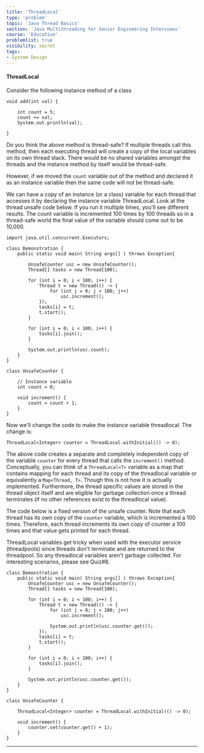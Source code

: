 ```yaml
---
title: 'ThreadLocal'
type: 'problem'
topic: 'Java Thread Basics'
section: 'Java Multithreading for Senior Engineering Interviews'
course: 'Educative'
problemlist: true
visibility: secret
tags:
- System Design
---
```

#### ThreadLocal
Consider the following instance method of a class
```
void add(int val) {

    int count = 5;
    count += val;
    System.out.println(val);

}
```
Do you think the above method is thread-safe? If multiple threads call this method, then each executing thread will create a copy of the local variables on its own thread stack. There would be no shared variables amongst the threads and the instance method by itself would be thread-safe.

However, if we moved the `count` variable out of the method and declared it as an instance variable then the same code will not be thread-safe.

We can have a copy of an instance (or a class) variable for each thread that accesses it by declaring the instance variable ThreadLocal. Look at the thread unsafe code below. If you run it multiple times, you'll see different results. The count variable is incremented 100 times by 100 threads so in a thread-safe world the final value of the variable should come out to be 10,000.
```
import java.util.concurrent.Executors;

class Demonstration {
    public static void main( String args[] ) throws Exception{
        
        UnsafeCounter usc = new UnsafeCounter();
        Thread[] tasks = new Thread[100];

        for (int i = 0; i < 100; i++) {
            Thread t = new Thread(() -> {
                for (int j = 0; j < 100; j++)
                    usc.increment();
            });
            tasks[i] = t;
            t.start();
        }

        for (int i = 0; i < 100; i++) {
            tasks[i].join();
        }

        System.out.println(usc.count);  
    }
}

class UnsafeCounter {

    // Instance variable
    int count = 0;

    void increment() {
        count = count + 1;
    }
}
```
Now we'll change the code to make the instance variable threadlocal. The change is:
```
ThreadLocal<Integer> counter = ThreadLocal.withInitial(() -> 0);
```
The above code creates a separate and completely independent copy of the variable `counter` for every thread that calls the `increment()` method. Conceptually, you can think of a `ThreadLocal<T>` variable as a map that contains mapping for each thread and its copy of the threadlocal variable or equivalently a `Map<Thread, T>`. Though this is not how it is actually implemented. Furthermore, the thread specific values are stored in the thread object itself and are eligible for garbage collection once a thread terminates (if no other references exist to the threadlocal value).

The code below is a fixed version of the unsafe counter. Note that each thread has its own copy of the `counter` variable, which is incremented a 100 times. Therefore, each thread increments its own copy of counter a 100 times and that value gets printed for each thread.

ThreadLocal variables get tricky when used with the executor service (threadpools) since threads don't terminate and are returned to the threadpool. So any threadlocal variables aren't garbage collected. For interesting scenarios, please see Quiz#8.
```
class Demonstration {
    public static void main( String args[] ) throws Exception{
        UnsafeCounter usc = new UnsafeCounter();
        Thread[] tasks = new Thread[100];

        for (int i = 0; i < 100; i++) {
            Thread t = new Thread(() -> {
                for (int j = 0; j < 100; j++)
                    usc.increment();

                System.out.println(usc.counter.get());
            });
            tasks[i] = t;
            t.start();
        }

        for (int i = 0; i < 100; i++) {
            tasks[i].join();
        }

        System.out.println(usc.counter.get());
    }
}

class UnsafeCounter {

    ThreadLocal<Integer> counter = ThreadLocal.withInitial(() -> 0);

    void increment() {
        counter.set(counter.get() + 1);
    }
}
```


---